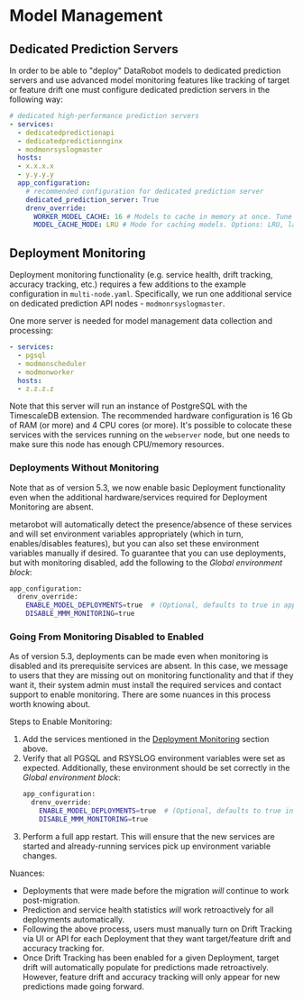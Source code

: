 # Model Management

## Dedicated Prediction Servers

In order to be able to "deploy" DataRobot models to dedicated prediction servers and use
advanced model monitoring features like tracking of target or feature drift one must configure
dedicated prediction servers in the following way:

```yaml
# dedicated high-performance prediction servers
- services:
  - dedicatedpredictionapi
  - dedicatedpredictionnginx
  - modmonrsyslogmaster
  hosts:
  - x.x.x.x
  - y.y.y.y
  app_configuration:
    # recommended configuration for dedicated prediction server
    dedicated_prediction_server: True
    drenv_override:
      WORKER_MODEL_CACHE: 16 # Models to cache in memory at once. Tune this for your use case
      MODEL_CACHE_MODE: LRU # Mode for caching models. Options: LRU, latest
```

## Deployment Monitoring

Deployment monitoring functionality (e.g. service health, drift tracking, accuracy tracking, etc.) requires a few
additions to the example configuration in `multi-node.yaml`. Specifically, we run one
additional service on dedicated prediction API nodes - `modmonrsyslogmaster`.

One more server is needed for model management data collection and processing:

```yaml
- services:
  - pgsql
  - modmonscheduler
  - modmonworker
  hosts:
  - z.z.z.z
```

Note that this server will run an instance of PostgreSQL with the TimescaleDB extension. The recommended hardware
configuration is 16 Gb of RAM (or more) and 4 CPU cores (or more). It's possible to colocate
these services with the services running on the `webserver` node, but one needs to make sure this
node has enough CPU/memory resources.

### Deployments Without Monitoring

Note that as of version 5.3, we now enable basic Deployment functionality even when the additional hardware/services
required for Deployment Monitoring are absent.

metarobot will automatically detect the presence/absence of these services and will set environment variables
appropriately (which in turn, enables/disables features), but you can also set these environment variables manually if desired.
To guarantee that you can use deployments, but with monitoring disabled, add the following to the *Global environment block*:
      
```bash
app_configuration:
  drenv_override:
    ENABLE_MODEL_DEPLOYMENTS=true  # (Optional, defaults to true in app)
    DISABLE_MMM_MONITORING=true
```

### Going From Monitoring Disabled to Enabled

As of version 5.3, deployments can be made even when monitoring is disabled and its prerequisite services are absent.
In this case, we message to users that they are missing out on monitoring functionality and that if they want it,
their system admin must install the required services and contact support to enable monitoring. There are some nuances
in this process worth knowing about.

Steps to Enable Monitoring:
1) Add the services mentioned in the [Deployment Monitoring](#deployment-monitoring) section above. 
2) Verify that all PGSQL and RSYSLOG environment variables were set as expected. Additionally, these environment
   should be set correctly in the *Global environment block*:
      ```bash
      app_configuration:
        drenv_override:
          ENABLE_MODEL_DEPLOYMENTS=true  # (Optional, defaults to true in app)
          DISABLE_MMM_MONITORING=true
      ```
3) Perform a full app restart. This will ensure that the new services are started and already-running services pick up
   environment variable changes.

Nuances:
- Deployments that were made before the migration _will_ continue to work post-migration.
- Prediction and service health statistics _will_ work retroactively for all deployments automatically.
- Following the above process, users must manually turn on Drift Tracking via UI or API for each Deployment that they
  want target/feature drift and accuracy tracking for.
- Once Drift Tracking has been enabled for a given Deployment, target drift will automatically populate for predictions
  made retroactively. However, feature drift and accuracy tracking will only appear for new predictions made going
  forward.